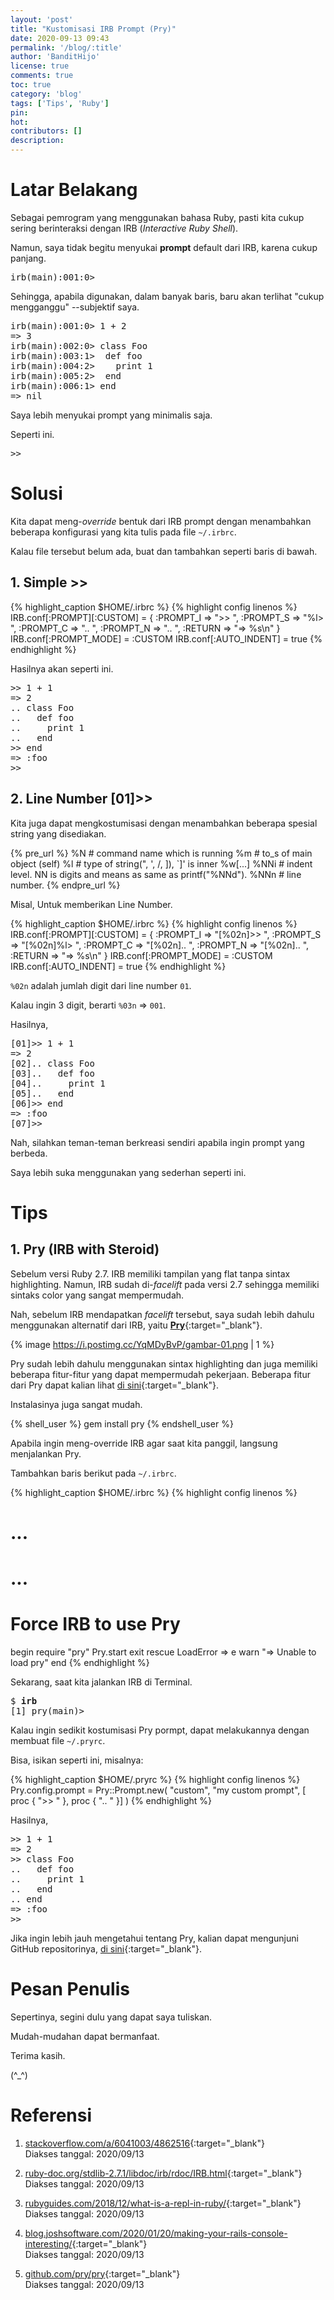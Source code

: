 ```yaml
---
layout: 'post'
title: "Kustomisasi IRB Prompt (Pry)"
date: 2020-09-13 09:43
permalink: '/blog/:title'
author: 'BanditHijo'
license: true
comments: true
toc: true
category: 'blog'
tags: ['Tips', 'Ruby']
pin:
hot:
contributors: []
description:
---
```


# Latar Belakang

Sebagai pemrogram yang menggunakan bahasa Ruby, pasti kita cukup sering berinteraksi dengan IRB (*Interactive Ruby Shell*).

Namun, saya tidak begitu menyukai **prompt** default dari IRB, karena cukup panjang.

<pre>
irb(main):001:0> _
</pre>

Sehingga, apabila digunakan, dalam banyak baris, baru akan terlihat "cukup mengganggu" --subjektif saya.

<pre>
irb(main):001:0> 1 + 2
=> 3
irb(main):002:0> class Foo
irb(main):003:1>  def foo
irb(main):004:2>    print 1
irb(main):005:2>  end
irb(main):006:1> end
=> nil
</pre>

Saya lebih menyukai prompt yang minimalis saja.

Seperti ini.

<pre>
>> _
</pre>

# Solusi

Kita dapat meng-*override* bentuk dari IRB prompt dengan menambahkan beberapa konfigurasi yang kita tulis pada file `~/.irbrc`.

Kalau file tersebut belum ada, buat dan tambahkan seperti baris di bawah.

## 1. Simple &gt;&gt;

{% highlight_caption $HOME/.irbrc %}
{% highlight config linenos %}
IRB.conf[:PROMPT][:CUSTOM] = {
  :PROMPT_I => ">> ",
  :PROMPT_S => "%l> ",
  :PROMPT_C => ".. ",
  :PROMPT_N => ".. ",
  :RETURN   => "=> %s\n"
}
IRB.conf[:PROMPT_MODE] = :CUSTOM
IRB.conf[:AUTO_INDENT] = true
{% endhighlight %}

Hasilnya akan seperti ini.

<pre>
>> 1 + 1
=> 2
.. class Foo
..   def foo
..     print 1
..   end
>> end
=> :foo
>> _
</pre>

## 2. Line Number [01]&gt;&gt;

Kita juga dapat mengkostumisasi dengan menambahkan beberapa spesial string yang disediakan.

{% pre_url %}
%N    # command name which is running
%m    # to_s of main object (self)
%l    # type of string(", ', /, ]), `]' is inner %w[...]
%NNi  # indent level. NN is digits and means as same as printf("%NNd").
%NNn  # line number.
{% endpre_url %}

Misal, Untuk memberikan Line Number.

{% highlight_caption $HOME/.irbrc %}
{% highlight config linenos %}
IRB.conf[:PROMPT][:CUSTOM] = {
  :PROMPT_I => "[%02n]>> ",
  :PROMPT_S => "[%02n]%l> ",
  :PROMPT_C => "[%02n].. ",
  :PROMPT_N => "[%02n].. ",
  :RETURN => "=> %s\n"
}
IRB.conf[:PROMPT_MODE] = :CUSTOM
IRB.conf[:AUTO_INDENT] = true
{% endhighlight %}

`%02n` adalah jumlah digit dari line number `01`.

Kalau ingin 3 digit, berarti `%03n` => `001`.

Hasilnya,

<pre>
[01]>> 1 + 1
=> 2
[02].. class Foo
[03]..   def foo
[04]..     print 1
[05]..   end
[06]>> end
=> :foo
[07]>> _
</pre>

Nah, silahkan teman-teman berkreasi sendiri apabila ingin prompt yang berbeda.

Saya lebih suka menggunakan yang sederhan seperti ini.

# Tips

## 1. Pry (IRB with Steroid)

Sebelum versi Ruby 2.7. IRB memiliki tampilan yang flat tanpa sintax highlighting. Namun, IRB sudah di-*facelift* pada versi 2.7 sehingga memiliki sintaks color yang sangat mempermudah.

Nah, sebelum IRB mendapatkan *facelift* tersebut, saya sudah lebih dahulu menggunakan alternatif dari IRB, yaitu [**Pry**](https://github.com/pry/pry){:target="_blank"}.

{% image https://i.postimg.cc/YqMDyBvP/gambar-01.png | 1 %}

Pry sudah lebih dahulu menggunakan sintax highlighting dan juga memiliki beberapa fitur-fitur yang dapat mempermudah pekerjaan. Beberapa fitur dari Pry dapat kalian lihat [di sini](https://github.com/pry/pry#key-features){:target="_blank"}.

Instalasinya juga sangat mudah.

{% shell_user %}
gem install pry
{% endshell_user %}

Apabila ingin meng-override IRB agar saat kita panggil, langsung menjalankan Pry.

Tambahkan baris berikut pada `~/.irbrc`.

{% highlight_caption $HOME/.irbrc %}
{% highlight config linenos %}
# ...
# ...

# Force IRB to use Pry
begin
  require "pry"
  Pry.start
  exit
rescue LoadError => e
  warn "=> Unable to load pry"
end
{% endhighlight %}

Sekarang, saat kita jalankan IRB di Terminal.

<pre>
<span class="cmd">$ </span><b>irb</b>
[1] pry(main)> _
</pre>

Kalau ingin sedikit kostumisasi Pry pormpt, dapat melakukannya dengan membuat file `~/.pryrc`.

Bisa, isikan seperti ini, misalnya:

{% highlight_caption $HOME/.pryrc %}
{% highlight config linenos %}
Pry.config.prompt = Pry::Prompt.new(
  "custom",
  "my custom prompt",
  [ proc { ">> " }, proc { ".. " }]
)
{% endhighlight %}

Hasilnya,

<pre>
>> 1 + 1
=> 2
>> class Foo
..   def foo
..     print 1
..   end
.. end
=> :foo
>> _
</pre>

Jika ingin lebih jauh mengetahui tentang Pry, kalian dapat mengunjuni GitHub repositorinya, [di sini](https://github.com/pry/pry){:target="_blank"}.








# Pesan Penulis

Sepertinya, segini dulu yang dapat saya tuliskan.

Mudah-mudahan dapat bermanfaat.

Terima kasih.

(^_^)


# Referensi

1. [stackoverflow.com/a/6041003/4862516](https://stackoverflow.com/a/6041003/4862516){:target="_blank"}
<br>Diakses tanggal: 2020/09/13

2. [ruby-doc.org/stdlib-2.7.1/libdoc/irb/rdoc/IRB.html](https://ruby-doc.org/stdlib-2.7.1/libdoc/irb/rdoc/IRB.html){:target="_blank"}
<br>Diakses tanggal: 2020/09/13

3. [rubyguides.com/2018/12/what-is-a-repl-in-ruby/](https://www.rubyguides.com/2018/12/what-is-a-repl-in-ruby/){:target="_blank"}
<br>Diakses tanggal: 2020/09/13

4. [blog.joshsoftware.com/2020/01/20/making-your-rails-console-interesting/](https://blog.joshsoftware.com/2020/01/20/making-your-rails-console-interesting/){:target="_blank"}
<br>Diakses tanggal: 2020/09/13

5. [github.com/pry/pry](https://github.com/pry/pry){:target="_blank"}
<br>Diakses tanggal: 2020/09/13
